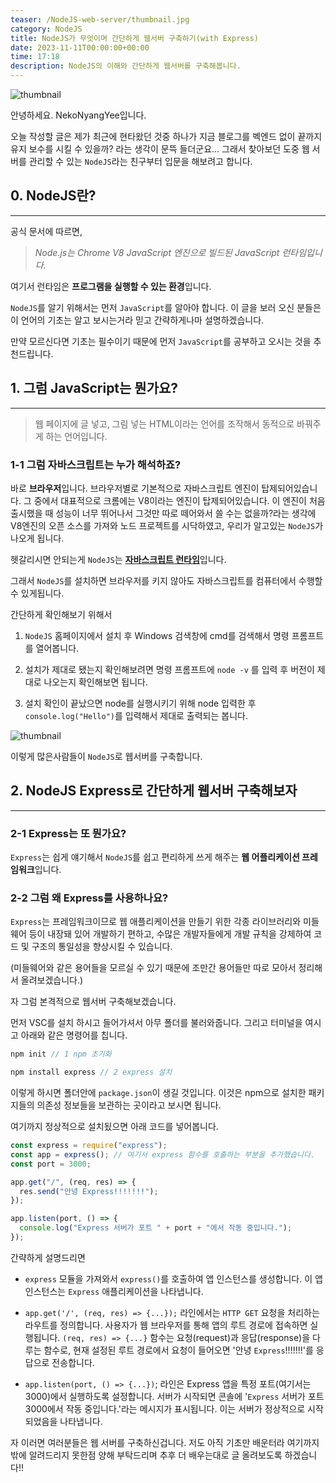 ```yaml
---
teaser: /NodeJS-web-server/thumbnail.jpg
category: NodeJS
title: NodeJS가 무엇이며 간단하게 웹서버 구축하기(with Express)
date: 2023-11-11T00:00:00+00:00
time: 17:18
description: NodeJS의 이해와 간단하게 웹서버를 구축해봅니다.
---
```


![thumbnail](/NodeJS-web-server/thumbnail.jpg)

안녕하세요. NekoNyangYee입니다.

오늘 작성할 글은 제가 최근에 현타왔던 것중 하나가 지금 블로그를 벡엔드 없이 끝까지 유지 보수를 시킬 수 있을까? 라는 생각이 문뜩 들더군요... 그래서 찾아보던 도중 웹 서버를 관리할 수 있는 `NodeJS`라는 친구부터 입문을 해보려고 합니다.

## 0. NodeJS란?

---

공식 문서에 따르면,

> _Node.js는 Chrome V8 JavaScript 엔진으로 빌드된 JavaScript 런타임입니다._

여기서 런타임은 **프로그램을 실행할 수 있는 환경**입니다.

`NodeJS`를 알기 위해서는 먼저 `JavaScript`를 알아야 합니다. 이 글을 보러 오신 분들은 이 언어의 기초는 알고 보시는거라 믿고 간략하게나마 설명하겠습니다.

만약 모르신다면 기초는 필수이기 때문에 먼저 `JavaScript`를 공부하고 오시는 것을 추천드립니다.

## 1. 그럼 JavaScript는 뭔가요?

---

> 웹 페이지에 글 넣고, 그림 넣는 HTML이라는 언어를 조작해서 동적으로 바꿔주게 하는 언어입니다.

### 1-1 그럼 자바스크립트는 누가 해석하죠?

바로 **브라우저**입니다. 브라우저별로 기본적으로 자바스크립트 엔진이 탑제되어있습니다. 그 중에서 대표적으로 크롬에는 V8이라는 엔진이 탑제되어있습니다. 이 엔진이 처음 출시했을 때 성능이 너무 뛰어나서 그것만 따로 떼어와서 쓸 수는 없을까?라는 생각에 V8엔진의 오픈 소스를 가져와 노드 프로젝트를 시닥하였고, 우리가 알고있는 `NodeJS`가 나오게 됩니다.

헷갈리시면 안되는게 `NodeJS`는 <u>**자바스크립트 런타임**</u>입니다.

그래서 `NodeJS`를 설치하면 브라우저를 키지 않아도 자바스크립트를 컴퓨터에서 수행할 수 있게됩니다.

간단하게 확인해보기 위해서

1. `NodeJS` 홈페이지에서 설치 후 Windows 검색창에 cmd를 검색해서 명령 프롬프트를 열어봅니다.

2. 설치가 제대로 됐는지 확인해보려면 명령 프롬프트에 `node -v` 를 입력 후 버전이 제대로 나오는지 확인해보면 됩니다.

3. 설치 확인이 끝났으면 node를 실행시키기 위해 node 입력한 후 `console.log("Hello")`를 입력해서 제대로 출력되는 봅니다.

![thumbnail](/NodeJS-web-server/nodeConsole.png)

이렇게 많은사람들이 `NodeJS`로 웹서버를 구축합니다.

## 2. NodeJS Express로 간단하게 웹서버 구축해보자

---

### 2-1 Express는 또 뭔가요?

`Express`는 쉽게 얘기해서 `NodeJS`를 쉽고 편리하게 쓰게 해주는 **웹 어플리케이션 프레임워크**입니다.

### 2-2 그럼 왜 Express를 사용하나요?

`Express`는 프레임워크이므로 웹 애플리케이션을 만들기 위한 각종 라이브러리와 미들웨어 등이 내장돼 있어 개발하기 편하고, 수많은 개발자들에게 개발 규칙을 강제하여 코드 및 구조의 통일성을 향상시킬 수 있습니다.

(미들웨어와 같은 용어들을 모르실 수 있기 때문에 조만간 용어들만 따로 모아서 정리해서 올려보겠습니다.)

자 그럼 본격적으로 웹서버 구축해보겠습니다.

먼저 VSC를 설치 하시고 들어가셔서 아무 폴더를 불러와줍니다. 그리고 터미널을 여시고 아래와 같은 명령어를 칩니다.

```javascript
npm init // 1 npm 초기화

npm install express // 2 express 설치
```

이렇게 하시면 폴더안에 `package.json`이 생길 것입니다. 이것은 npm으로 설치한 패키지들의 의존성 정보들을 보관하는 곳이라고 보시면 됩니다.

여기까지 정상적으로 설치됬으면 아래 코드를 넣어봅니다.

```javascript
const express = require("express");
const app = express(); // 여기서 express 함수를 호출하는 부분을 추가했습니다.
const port = 3000;

app.get("/", (req, res) => {
  res.send("안녕 Express!!!!!!!");
});

app.listen(port, () => {
  console.log("Express 서버가 포트 " + port + "에서 작동 중입니다.");
});
```

간략하게 설명드리면

- `express` 모듈을 가져와서 `express()`를 호출하여 앱 인스턴스를 생성합니다. 이 앱 인스턴스는 `Express` 애플리케이션을 나타냅니다.

- `app.get('/', (req, res) => {...});` 라인에서는 `HTTP GET` 요청을 처리하는 라우트를 정의합니다. 사용자가 웹 브라우저를 통해 앱의 루트 경로에 접속하면 실행됩니다. `(req, res) => {...}` 함수는 요청(request)과 응답(response)을 다루는 함수로, 현재 설정된 루트 경로에서 요청이 들어오면 '안녕 `Express`!!!!!!!'를 응답으로 전송합니다.

- `app.listen(port, () => {...})`; 라인은 Express 앱을 특정 포트(여기서는 3000)에서 실행하도록 설정합니다. 서버가 시작되면 콘솔에 '`Express` 서버가 포트 3000에서 작동 중입니다.'라는 메시지가 표시됩니다. 이는 서버가 정상적으로 시작되었음을 나타냅니다.

자 이러면 여러분들은 웹 서버를 구축하신겁니다. 저도 아직 기초만 배운터라 여기까지밖에 알려드리지 못한점 양해 부탁드리며 추후 더 배우는대로 글 올려보도록 하겠습니다!!
